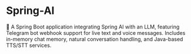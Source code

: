 # Spring-AI
🚀 A Spring Boot application integrating Spring AI with an LLM, featuring Telegram bot webhook support for live text and voice messages. Includes in-memory chat memory, natural conversation handling, and Java-based TTS/STT services.
